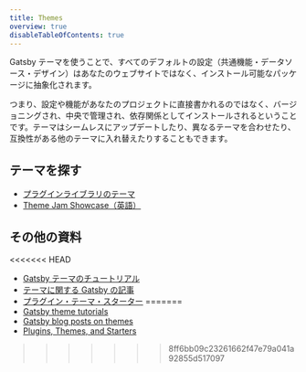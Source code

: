 ```yaml
---
title: Themes
overview: true
disableTableOfContents: true
---
```


Gatsby テーマを使うことで、すべてのデフォルトの設定（共通機能・データソース・デザイン）はあなたのウェブサイトではなく、インストール可能なパッケージに抽象化されます。

つまり、設定や機能があなたのプロジェクトに直接書かれるのではなく、バージョニングされ、中央で管理され、依存関係としてインストールされるということです。テーマはシームレスにアップデートしたり、異なるテーマを合わせたり、互換性がある他のテーマに入れ替えたりすることもできます。

<GuideList slug={props.slug} />

## テーマを探す

- [プラグインライブラリのテーマ](/plugins/?=gatsby-theme)
- [Theme Jam Showcase（英語）](https://themejam.gatsbyjs.org/showcase)

## その他の資料

<<<<<<< HEAD
- [Gatsby テーマのチュートリアル](/tutorial/theme-tutorials/)
- [テーマに関する Gatsby の記事](/blog/tags/themes)
- [プラグイン・テーマ・スターター](/docs/plugins-themes-and-starters/)
=======
- [Gatsby theme tutorials](/tutorial/plugin-and-theme-tutorials/)
- [Gatsby blog posts on themes](/blog/tags/themes)
- [Plugins, Themes, and Starters](/docs/plugins-themes-and-starters/)
>>>>>>> 8ff6bb09c23261662f47e79a041a92855d517097
